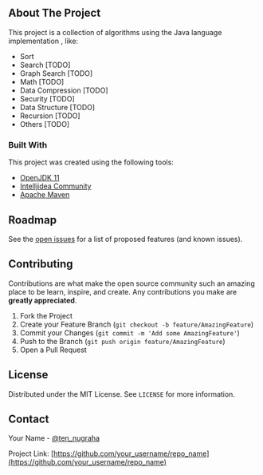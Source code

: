 <!--
*** Thanks for checking out this README Template. If you have a suggestion that would
*** make this better, please fork the repo and create a pull request or simply open
*** an issue with the tag "enhancement".
*** Thanks again! Now go create something AMAZING! :D
-->

<!-- ABOUT THE PROJECT -->
## About The Project


This project is a collection of algorithms using the Java language implementation , like:

* Sort
* Search [TODO]
* Graph Search [TODO]
* Math [TODO]
* Data Compression [TODO]
* Security [TODO]
* Data Structure [TODO]
* Recursion [TODO]
* Others [TODO]

### Built With
This project was created using the following tools:
* [OpenJDK 11](https://adoptopenjdk.net)
* [Intelljidea Community](https://www.jetbrains.com/idea/download/#section=windows)
* [Apache Maven](https://maven.apache.org/)

<!-- ROADMAP -->
## Roadmap

See the [open issues](https://github.com/othneildrew/Best-README-Template/issues) for a list of proposed features (and known issues).



<!-- CONTRIBUTING -->
## Contributing

Contributions are what make the open source community such an amazing place to be learn, inspire, and create. Any contributions you make are **greatly appreciated**.

1. Fork the Project
2. Create your Feature Branch (`git checkout -b feature/AmazingFeature`)
3. Commit your Changes (`git commit -m 'Add some AmazingFeature'`)
4. Push to the Branch (`git push origin feature/AmazingFeature`)
5. Open a Pull Request



<!-- LICENSE -->
## License

Distributed under the MIT License. See `LICENSE` for more information.



<!-- CONTACT -->
## Contact

Your Name - [@ten_nugraha](https://twitter.com/ten_nugraha)

Project Link: [https://github.com/your_username/repo_name](https://github.com/your_username/repo_name)

